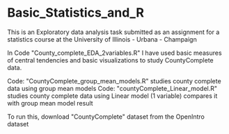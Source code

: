 # Basic_Statistics_and_R
This is an Exploratory data analysis task submitted as an assignment for a 
statistics course at the University of Illinois - Urbana - Champaign

In Code "County_complete_EDA_2variables.R" I have used basic measures of central tendencies and basic visualizations to study CountyComplete data.

Code: "CountyComplete_group_mean_models.R" studies county complete data using group mean models
Code: "countyComplete_Linear_model.R" studies county complete data using Linear model (1 variable) compares it with group mean model result

To run this, download "CountyComplete" dataset from the OpenIntro dataset
